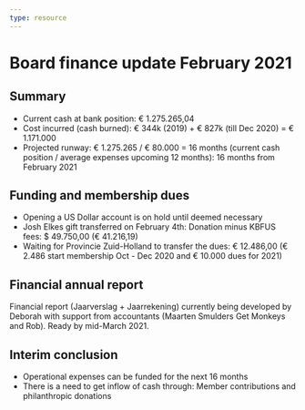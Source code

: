 ```yaml
---
type: resource
---
```


# Board finance update February 2021

## Summary

* Current cash at bank position: € 1.275.265,04
* Cost incurred (cash burned):  € 344k (2019) + € 827k (till Dec 2020) = € 1.171.000
* Projected runway:  € 1.275.265 / € 80.000 = 16 months (current cash position / average expenses upcoming 12 months): 16 months from February 2021

## Funding and membership dues

* Opening a US Dollar account is on hold until deemed necessary
* Josh Elkes gift transferred on February 4th: Donation minus KBFUS fees: $ 49.750,00 (€ 41.216,19)
* Waiting for Provincie Zuid-Holland to transfer the dues: € 12.486,00 (€ 2.486 start membership Oct - Dec 2020 and € 10.000 dues for 2021)

## Financial annual report

Financial report (Jaarverslag + Jaarrekening) currently being developed by Deborah with support from accountants (Maarten Smulders Get Monkeys and Rob). Ready by mid-March 2021.

## Interim conclusion

* Operational expenses can be funded for the next 16 months
* There is a need to get inflow of cash through: Member contributions and philanthropic donations
